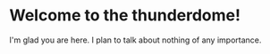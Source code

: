 # Welcome to the thunderdome!

I'm glad you are here. I plan to talk about nothing of any importance.

